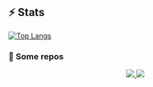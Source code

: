 ## ⚡ Stats
[![Top Langs](https://github-readme-stats.vercel.app/api/top-langs/?username=martinemeng&layout=compact)](https://github.com/anuraghazra/github-readme-stats)

### 📁 Some repos

<div align="center">
  <a href="https://github.com/martinemeng/Minesweeper_TDT4100">
    <img src="https://github-readme-stats.vercel.app/api/pin/?username=martinemeng&repo=Minesweeper_TDT4100" />
  </a>
  <a href="https://github.com/martinemeng/Advent-of-code-2024">
    <img src="https://github-readme-stats.vercel.app/api/pin/?username=martinemeng&repo=Advent-of-code-2024" />
  </a>
</div>

